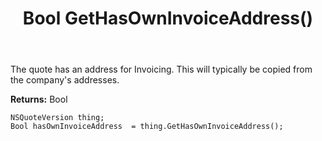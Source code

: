 ﻿---
uid: crmscript_ref_NSQuoteVersion_GetHasOwnInvoiceAddress
title: Bool GetHasOwnInvoiceAddress()
intellisense: NSQuoteVersion.GetHasOwnInvoiceAddress
keywords: NSQuoteVersion, GetHasOwnInvoiceAddress
so.topic: reference
---

The quote has an address for Invoicing. This will typically be copied from the company's addresses. 

**Returns:** Bool


```crmscript
NSQuoteVersion thing;
Bool hasOwnInvoiceAddress  = thing.GetHasOwnInvoiceAddress();
```


